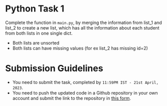 # Python Task 1

Complete the function in `main.py`, by merging the information from list_1 and list_2
to create a new list, which has all the information about each student from
both lists in one single dict.

- Both lists are unsorted
- Both lists can have missing values (for ex list_2 has missing id=2)

# Submission Guidelines

- You need to submit the task, completed by `11:59PM IST - 21st April, 2023`.
- You need to push the updated code in a Github repository in your own account and submit the link to the repository in [this form](https://forms.gle/6i5wrfDwr661JXY79).
